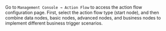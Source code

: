 Go to `Management Console → Action Flow` to access the action flow configuration page. First, select the action flow type (start node), and then combine data nodes, basic nodes, advanced nodes, and business nodes to implement different business trigger scenarios.

